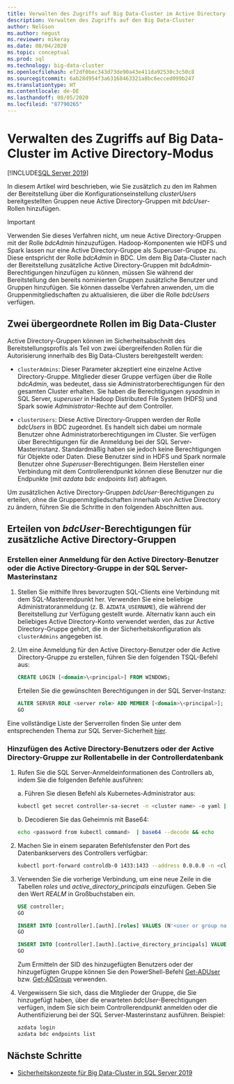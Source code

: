 ```yaml
---
title: Verwalten des Zugriffs auf Big Data-Cluster im Active Directory-Modus
description: Verwalten des Zugriffs auf den Big Data-Cluster
author: NelGson
ms.author: negust
ms.reviewer: mikeray
ms.date: 08/04/2020
ms.topic: conceptual
ms.prod: sql
ms.technology: big-data-cluster
ms.openlocfilehash: ef2df0bec343d73de90a43e411da92530c3c50c8
ms.sourcegitcommit: 6ab28d954f3a63168463321a8bc6ecced099b247
ms.translationtype: HT
ms.contentlocale: de-DE
ms.lasthandoff: 08/05/2020
ms.locfileid: "87790265"
---
```

# <a name="manage-big-data-cluster-access-in-active-directory-mode"></a>Verwalten des Zugriffs auf Big Data-Cluster im Active Directory-Modus

[!INCLUDE[SQL Server 2019](../includes/applies-to-version/sqlserver2019.md)]

In diesem Artikel wird beschrieben, wie Sie zusätzlich zu den im Rahmen der Bereitstellung über die Konfigurationseinstellung *clusterUsers* bereitgestellten Gruppen neue Active Directory-Gruppen mit *bdcUser*-Rollen hinzufügen.

>[!IMPORTANT]
>Verwenden Sie dieses Verfahren nicht, um neue Active Directory-Gruppen mit der Rolle *bdcAdmin* hinzuzufügen. Hadoop-Komponenten wie HDFS und Spark lassen nur eine Active Directory-Gruppe als Superuser-Gruppe zu. Diese entspricht der Rolle *bdcAdmin* in BDC. Um dem Big Data-Cluster nach der Bereitstellung zusätzliche Active Directory-Gruppen mit *bdcAdmin*-Berechtigungen hinzufügen zu können, müssen Sie während der Bereitstellung den bereits nominierten Gruppen zusätzliche Benutzer und Gruppen hinzufügen. Sie können dasselbe Verfahren anwenden, um die Gruppenmitgliedschaften zu aktualisieren, die über die Rolle *bdcUsers* verfügen.

## <a name="two-overarching-roles-in-the-big-data-cluster"></a>Zwei übergeordnete Rollen im Big Data-Cluster

Active Directory-Gruppen können im Sicherheitsabschnitt des Bereitstellungsprofils als Teil von zwei übergreifenden Rollen für die Autorisierung innerhalb des Big Data-Clusters bereitgestellt werden:

* `clusterAdmins`: Dieser Parameter akzeptiert eine einzelne Active Directory-Gruppe. Mitglieder dieser Gruppe verfügen über die Rolle *bdcAdmin*, was bedeutet, dass sie Administratorberechtigungen für den gesamten Cluster erhalten. Sie haben die Berechtigungen *sysadmin* in SQL Server, *superuser* in Hadoop Distributed File System (HDFS) und Spark sowie *Administrator*-Rechte auf dem Controller.

* `clusterUsers`: Diese Active Directory-Gruppen werden der Rolle *bdcUsers* in BDC zugeordnet. Es handelt sich dabei um normale Benutzer ohne Administratorberechtigungen im Cluster. Sie verfügen über Berechtigungen für die Anmeldung bei der SQL Server-Masterinstanz. Standardmäßig haben sie jedoch keine Berechtigungen für Objekte oder Daten. Diese Benutzer sind in HDFS und Spark normale Benutzer ohne *Superuser*-Berechtigungen. Beim Herstellen einer Verbindung mit dem Controllerendpunkt können diese Benutzer nur die Endpunkte (mit *azdata bdc endpoints list*) abfragen.

Um zusätzlichen Active Directory-Gruppen *bdcUser*-Berechtigungen zu erteilen, ohne die Gruppenmitgliedschaften innerhalb von Active Directory zu ändern, führen Sie die Schritte in den folgenden Abschnitten aus.

## <a name="grant-bdcuser-permissions-to-additional-active-directory-groups"></a>Erteilen von *bdcUser*-Berechtigungen für zusätzliche Active Directory-Gruppen

### <a name="create-a-login-for-the-active-directory-user-or-group-in-the-sql-server-master-instance"></a>Erstellen einer Anmeldung für den Active Directory-Benutzer oder die Active Directory-Gruppe in der SQL Server-Masterinstanz

1. Stellen Sie mithilfe Ihres bevorzugten SQL-Clients eine Verbindung mit dem SQL-Masterendpunkt her. Verwenden Sie eine beliebige Administratoranmeldung (z. B. `AZDATA_USERNAME`), die während der Bereitstellung zur Verfügung gestellt wurde. Alternativ kann auch ein beliebiges Active Directory-Konto verwendet werden, das zur Active Directory-Gruppe gehört, die in der Sicherheitskonfiguration als `clusterAdmins` angegeben ist.

1. Um eine Anmeldung für den Active Directory-Benutzer oder die Active Directory-Gruppe zu erstellen, führen Sie den folgenden TSQL-Befehl aus:

   ```sql
   CREATE LOGIN [<domain>\<principal>] FROM WINDOWS;
   ```

   Erteilen Sie die gewünschten Berechtigungen in der SQL Server-Instanz:

   ```sql
   ALTER SERVER ROLE <server role> ADD MEMBER [<domain>\<principal>];
   GO
   ```

Eine vollständige Liste der Serverrollen finden Sie unter dem entsprechenden Thema zur SQL Server-Sicherheit [hier](../relational-databases/security/authentication-access/server-level-roles.md).

### <a name="add-the-active-directory-user-or-group-to-the-roles-table-in-the-controller-database"></a>Hinzufügen des Active Directory-Benutzers oder der Active Directory-Gruppe zur Rollentabelle in der Controllerdatenbank

1. Rufen Sie die SQL Server-Anmeldeinformationen des Controllers ab, indem Sie die folgenden Befehle ausführen:

   a. Führen Sie diesen Befehl als Kubernetes-Administrator aus:

   ```bash
   kubectl get secret controller-sa-secret -n <cluster name> -o yaml | grep password
   ```

   b. Decodieren Sie das Geheimnis mit Base64:

   ```bash
   echo <password from kubectl command>  | base64 --decode && echo
   ```

1. Machen Sie in einem separaten Befehlsfenster den Port des Datenbankservers des Controllers verfügbar:

   ```bash
   kubectl port-forward controldb-0 1433:1433 --address 0.0.0.0 -n <cluster name>
   ```

1. Verwenden Sie die vorherige Verbindung, um eine neue Zeile in die Tabellen *roles* und *active_directory_principals* einzufügen. Geben Sie den Wert *REALM* in Großbuchstaben ein.

   ```sql
   USE controller;
   GO

   INSERT INTO [controller].[auth].[roles] VALUES (N'<user or group name>@<REALM>', 'bdcUser')
   GO

   INSERT INTO [controller].[auth].[active_directory_principals] VALUES (N'<user or group name>@<REALM>', N'<SID>')
   GO
   ```

   Zum Ermitteln der SID des hinzugefügten Benutzers oder der hinzugefügten Gruppe können Sie den PowerShell-Befehl [Get-ADUser](/powershell/module/addsadministration/get-aduser/) bzw. [Get-ADGroup](/powershell/module/addsadministration/get-adgroup/) verwenden.

2. Vergewissern Sie sich, dass die Mitglieder der Gruppe, die Sie hinzugefügt haben, über die erwarteten *bdcUser*-Berechtigungen verfügen, indem Sie sich beim Controllerendpunkt anmelden oder die Authentifizierung bei der SQL Server-Masterinstanz ausführen. Beispiel:

   ```bash
   azdata login
   azdata bdc endpoints list
   ```

## <a name="next-steps"></a>Nächste Schritte

- [Sicherheitskonzepte für Big Data-Cluster in SQL Server 2019](concept-security.md)
